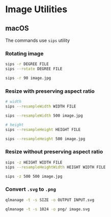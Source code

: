 # Image Utilities

## macOS
The commands use `sips` utility

### Rotating image

```bash
sips -r DEGREE FILE
sips --rotate DEGREE FILE

sips -r 90 image.jpg
```

### Resize with preserving aspect ratio

```bash
# width
sips --resampleWidth WIDTH FILE

sips --resampleWidth 500 image.jpg

# height
sips --resampleHeight HEIGHT FILE

sips --resampleHeight 500 image.jpg
```

### Resize without preserving aspect ratio

```bash
sips -z HEIGHT WIDTH FILE
sips --resampleHeightWidth HEIGHT WIDTH FILE

sips -z 500 500 image.jpg
```

### Convert `.svg` to `.png`

```bash
qlmanage -t -s SIZE -o OUTPUT INPUT.svg 

qlmanage -t -s 1024 -o png/ image.svg 
```
